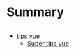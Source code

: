# Summary
## 
## 
* [tips vue](vue/tips_vue.md)
    * [Super tips vue](vue/tips_vue/super_tips_vue.md)

